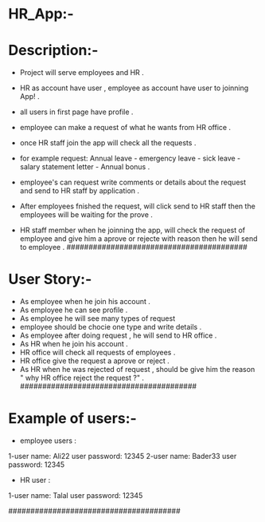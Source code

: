 # HR_App:-
# Description:-
- Project will serve employees and HR .
- HR as account have user , employee as account have user to joinning App! .
- all users in first page have profile .
- employee can make a request of what he wants from HR office .
- once HR staff join the app will check all the requests .

- for example request: Annual leave - emergency leave - sick leave - salary statement letter - Annual bonus .
- employee's can request  write comments or details about the request and send to HR staff by application .
- After employees fnished the request, will click send to HR staff then the employees will be waiting for the prove .
- HR staff member when he joinning the app, will check the request of employee and give him a aprove or rejecte with reason then he will send to employee .
#########################################
# User Story:-
- As employee when he join his account .
- As employee he can see profile .
- As employee he will see many types of request
- employee should be chocie one type and write details .
- As employee after doing request , he will send to HR office .
- As HR when he join his account .
- HR office will check all requests of employees .
- HR office give the request a aprove or reject .
- As HR when he was rejected of request , should be give him the reason " why HR office reject the request ?" .
########################################
# Example of users:-
- employee users : 
 
1-user name:
Ali22 
user password:
12345 
2-user name:
Bader33
user password:
12345

- HR user : 
 
1-user name:
Talal
user password: 
12345 

#######################################

